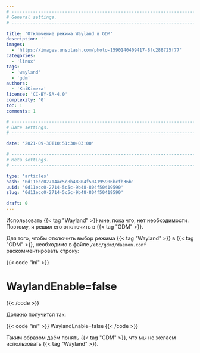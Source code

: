 ```yaml
---
# -------------------------------------------------------------------------------------------------------------------- #
# General settings.
# -------------------------------------------------------------------------------------------------------------------- #

title: 'Отключение режима Wayland в GDM'
description: ''
images:
  - 'https://images.unsplash.com/photo-1590140409417-8fc288725f77'
categories:
  - 'linux'
tags:
  - 'wayland'
  - 'gdm'
authors:
  - 'KaiKimera'
license: 'CC-BY-SA-4.0'
complexity: '0'
toc: 1
comments: 1

# -------------------------------------------------------------------------------------------------------------------- #
# Date settings.
# -------------------------------------------------------------------------------------------------------------------- #

date: '2021-09-30T10:51:30+03:00'

# -------------------------------------------------------------------------------------------------------------------- #
# Meta settings.
# -------------------------------------------------------------------------------------------------------------------- #

type: 'articles'
hash: '0d11ecc02714ac5c8b48804f504195906bcfb36b'
uuid: '0d11ecc0-2714-5c5c-9b48-804f50419590'
slug: '0d11ecc0-2714-5c5c-9b48-804f50419590'

draft: 0
---
```


Использовать {{< tag "Wayland" >}} мне, пока что, нет необходимости. Поэтому, я решил его отключить в {{< tag "GDM" >}}.

<!--more-->

Для того, чтобы отключить выбор режима {{< tag "Wayland" >}} в {{< tag "GDM" >}}, необходимо в файле `/etc/gdm3/daemon.conf` раскомментировать строку:

{{< code "ini" >}}
# WaylandEnable=false
{{< /code >}}

Должно получится так:

{{< code "ini" >}}
WaylandEnable=false
{{< /code >}}

Таким образом даём понять {{< tag "GDM" >}}, что мы не желаем использовать {{< tag "Wayland" >}}.
